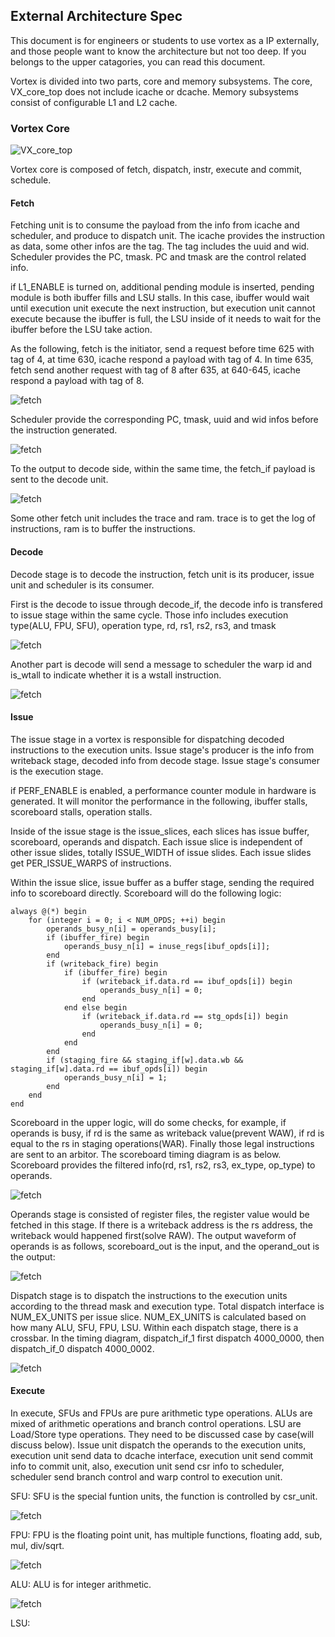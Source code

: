 ## External Architecture Spec

This document is for engineers or students to use vortex as a IP externally, and those people want to know the architecture but not too deep. If you belongs to the upper catagories, you can read this document.

Vortex is divided into two parts, core and memory subsystems. The core, VX_core_top does not include icache or dcache. Memory subsystems consist of configurable L1 and L2 cache.

### Vortex Core

![VX_core_top](img/microarchitecture_diagram.jpg)

Vortex core is composed of fetch, dispatch, instr, execute and commit, schedule. 

#### Fetch

Fetching unit is to consume the payload from the info from icache and scheduler, and produce to dispatch unit. The icache provides the instruction as data, some other infos are the tag. The tag includes the uuid and wid. Scheduler provides the PC, tmask. PC and tmask are the control related info. 

if L1_ENABLE is turned on, additional pending module is inserted, pending module is both ibuffer fills and LSU stalls. In this case, ibuffer would wait until execution unit execute the next instruction, but execution unit cannot execute because the ibuffer is full, the LSU inside of it needs to wait for the ibuffer before the LSU take action. 


As the following, fetch is the initiator, send a request before time 625 with tag of 4, at time 630, icache respond a payload with tag of 4. In time 635, fetch send another request with tag of 8 after 635, at 640-645, icache respond a payload with tag of 8.

![fetch](img/fetch_to_icache.png)

Scheduler provide the corresponding PC, tmask, uuid and wid infos before the instruction generated. 

![fetch](img/scheduler_to_fetch.png)



To the output to decode side, within the same time, the fetch_if payload is sent to the decode unit.

![fetch](img/fetch_to_decode.png) 


Some other fetch unit includes the trace and ram. trace is to get the log of instructions, ram is to buffer the instructions.

#### Decode 

Decode stage is to decode the instruction, fetch unit is its producer, issue unit and scheduler is its consumer.

First is the decode to issue through decode_if, the decode info is transfered to issue stage within the same cycle. Those info includes execution type(ALU, FPU, SFU), operation type, rd, rs1, rs2, rs3, and tmask

![fetch](img/decode_to_issue.png) 

Another part is decode will send a message to scheduler the warp id and is_wtall to indicate whether it is a wstall instruction.

![fetch](img/decode_to_scheduler.png) 

#### Issue

The issue stage in a vortex is responsible for dispatching decoded instructions to the execution units. Issue stage's producer is the info from writeback stage, decoded info from decode stage. Issue stage's consumer is the execution stage. 

if PERF_ENABLE is enabled, a performance counter module in hardware is generated. It will monitor the performance in the following, ibuffer stalls, scoreboard stalls, operation stalls. 

Inside of the issue stage is the issue_slices, each slices has issue buffer, scoreboard, operands and dispatch. Each issue slice is independent of other issue slides, totally ISSUE_WIDTH of issue slides. Each issue slides get PER_ISSUE_WARPS of instructions.

Within the issue slice, issue buffer as a buffer stage, sending the required info to scoreboard directly. Scoreboard will do the following logic:

```
always @(*) begin
    for (integer i = 0; i < NUM_OPDS; ++i) begin
        operands_busy_n[i] = operands_busy[i];
        if (ibuffer_fire) begin
            operands_busy_n[i] = inuse_regs[ibuf_opds[i]];
        end
        if (writeback_fire) begin
            if (ibuffer_fire) begin
                if (writeback_if.data.rd == ibuf_opds[i]) begin
                    operands_busy_n[i] = 0;
                end
            end else begin
                if (writeback_if.data.rd == stg_opds[i]) begin
                    operands_busy_n[i] = 0;
                end
            end
        end
        if (staging_fire && staging_if[w].data.wb && staging_if[w].data.rd == ibuf_opds[i]) begin
            operands_busy_n[i] = 1;
        end
    end
end
```

Scoreboard in the upper logic, will do some checks, for example, if operands is busy, if rd is the same as writeback value(prevent WAW), if rd is equal to the rs in staging operations(WAR). Finally those legal instructions are sent to an arbitor. The scoreboard timing diagram is as below. Scoreboard provides the filtered info(rd, rs1, rs2, rs3, ex_type, op_type) to operands.

![fetch](img/scoreboard_to_operands.png) 

Operands stage is consisted of register files, the register value would be fetched in this stage. If there is a writeback address is the rs address, the writeback would happened first(solve RAW). The output waveform of operands is as follows, scoreboard_out is the input, and the operand_out is the output:

![fetch](img/operand_to_dispatch.png) 

Dispatch stage is to dispatch the instructions to the execution units according to the thread mask and execution type. Total dispatch interface is NUM_EX_UNITS per issue slice. NUM_EX_UNITS is calculated based on how many ALU, SFU, FPU, LSU. Within each dispatch stage, there is a crossbar. In the timing diagram, dispatch_if_1 first dispatch 4000_0000, then dispatch_if_0 dispatch 4000_0002. 

![fetch](img/dispatch_if.png) 


#### Execute 

In execute, SFUs and FPUs are pure arithmetic type operations. ALUs are mixed of arithmetic operations and branch control operations. LSU are Load/Store type operations. They need to be discussed case by case(will discuss below). Issue unit dispatch the operands to the execution units, execution unit send data to dcache interface, execution unit send commit info to commit unit, also, execution unit send csr info to scheduler, scheduler send branch control and warp control to execution unit. 


SFU: SFU is the special funtion units, the function is controlled by csr_unit. 

![fetch](img/sfu_to_commit.png) 

FPU: FPU is the floating point unit, has multiple functions, floating add, sub, mul, div/sqrt. 

![fetch](img/fpu_to_commit.png) 

ALU: ALU is for integer arithmetic.

![fetch](img/alu_to_commit.png) 

LSU: 





















 







